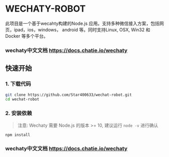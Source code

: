 # WECHATY-ROBOT

此项目是一个基于wecahty构建的Node.js 应用。支持多种微信接入方案，包括网页，ipad，ios，windows， android 等。同时支持Linux, OSX, Win32 和 Docker 等多个平台。

### wechaty中文文档 <https://docs.chatie.io/wechaty>

## 快速开始

### 1. 下载代码
```sh
git clone https://github.com/Star400633/wechat-robot.git
cd wechat-robot
```

### 2. 安装依赖
> 注意: Wechaty 需要 Node.js 的版本 >= 10, 建议运行 `node -v` 进行确认

```sh
npm install
```

### wechaty中文文档 <https://docs.chatie.io/wechaty>

